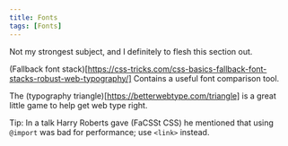 ```yaml
---
title: Fonts
tags: [Fonts]
---
```

Not my strongest subject, and I definitely to flesh this section out.

(Fallback font stack)[https://css-tricks.com/css-basics-fallback-font-stacks-robust-web-typography/]
Contains a useful font comparison tool.

The (typography triangle)[https://betterwebtype.com/triangle] is a great little game to help get web type right.

Tip: In a talk Harry Roberts gave (FaCSSt CSS) he mentioned that using `@import` was bad for performance; use `<link>` instead.
